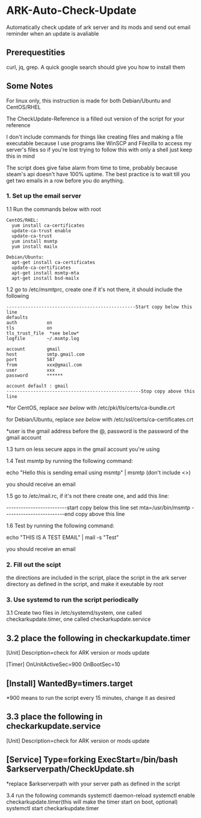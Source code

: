 # ARK-Auto-Check-Update
Automatically check update of ark server and its mods and send out email reminder when an update is avaliable

## Prerequestities 
curl, jq, grep. A quick google search should give you how to install them


## Some Notes
For linux only, this instruction is made for both Debian/Ubuntu and CentOS/RHEL

The CheckUpdate-Reference is a filled out version of the script for your reference

I don't include commands for things like creating files and making a file executable because I use programs like WinSCP and Filezilla to access my server's files so if you're lost trying to follow this with only a shell just keep this in mind

The script does give false alarm from time to time, probably because steam's api doesn't have 100% uptime. The best practice is to wait till you get two emails in a row before you do anything.


### 1. Set up the email server
1.1  Run the commands below with root
```
CentOS/RHEL:
  yum install ca-certificates
  update-ca-trust enable
  update-ca-trust
  yum install msmtp
  yum install mailx
  
Debian/Ubuntu:
  apt-get install ca-certificates
  update-ca-certificates
  apt-get install msmtp-mta
  apt-get install bsd-mailx
```
  
1.2  go to /etc/msmtprc, create one if it's not there, it should include the following
```
------------------------------------------------Start copy below this line
defaults
auth           on
tls            on
tls_trust_file  *see below*
logfile        ~/.msmtp.log

account        gmail
host           smtp.gmail.com
port           587
from           xxx@gmail.com
user           xxx
password       ******

account default : gmail
--------------------------------------------------Stop copy above this line
```
*for CentOS, replace *see below* with /etc/pki/tls/certs/ca-bundle.crt

 for Debian/Ubuntu, replace *see below* with /etc/ssl/certs/ca-certificates.crt
 
*user is the gmail address before the @, password is the password of the gmail account


1.3  turn on less secure apps in the gmail account you're using


1.4  Test msmtp by running the following command: 

echo "Hello this is sending email using msmtp" | msmtp <your email address>(don't include <>)
  
you should receive an email

  
1.5  go to /etc/mail.rc, if it's not there create one, and add this line:
  
-------------------------start copy below this line
set mta=/usr/bin/msmtp 
-------------------------end copy above this line


1.6  Test by running the following command:
  
echo "THIS IS A TEST EMAIL" | mail -s "Test" <your email address>
  
you should receive an email


### 2. Fill out the scipt
  the directions are included in the script, place the script in the ark server directory as defined in the script, and make it exeutable by root


### 3. Use systemd to run the script periodically
3.1 Create two files in /etc/systemd/system, one called checkarkupdate.timer, one called checkarkupdate.service

3.2 place the following in checkarkupdate.timer
-----------------------------------
[Unit]
Description=check for ARK version or mods update

[Timer]
OnUnitActiveSec=900
OnBootSec=10

[Install]
WantedBy=timers.target
-----------------------------------
*900 means to run the script every 15 minutes, change it as desired

3.3 place the following in checkarkupdate.service
-----------------------------------
[Unit]
Description=check for ARK version or mods update

[Service]
Type=forking
ExecStart=/bin/bash $arkserverpath/CheckUpdate.sh
----------------------------------
*replace $arkserverpath with your server path as defined in the script

3.4 run the following commands
  systemctl daemon-reload
  systemctl enable checkarkupdate.timer(this will make the timer start on boot, optional)
  systemctl start checkarkupdate.timer
